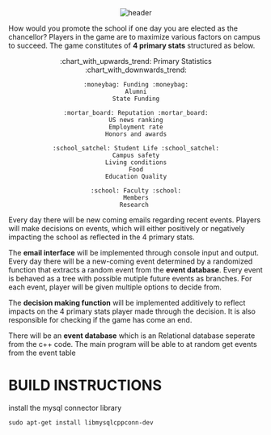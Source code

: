 # 
<div align=center>

  \
	![header](https://capsule-render.vercel.app/api?type=waving&&color=timeAuto&width=400&height=300&section=header&text=UIUC%20Chancellor%20Simulator&fontSize=57&fontAlignY=37&desc=CS128+Final+Project&descAlign=50&descAlignY=57&animation=twinkling)
</div>


How would you promote the school if one day you are elected as the chancellor? Players in the game are to maximize various factors on campus to succeed. The game constitutes of **4 primary stats** structured as below.

<div align=center>
	:chart_with_upwards_trend: Primary Statistics :chart_with_downwards_trend:

    :moneybag: Funding :moneybag:
    Alumni
    State Funding
    
    :mortar_board: Reputation :mortar_board:
    US news ranking
    Employment rate
    Honors and awards
    
    :school_satchel: Student Life :school_satchel:
    Campus safety
    Living conditions
    Food
    Education Quality
    
    :school: Faculty :school:
    Members
    Research 
    
</div>


Every day there will be new coming emails regarding recent events. Players will make decisions on events, which will either positively or negatively impacting the school as reflected in the 4 primary stats.


The **email interface** will be implemented through console input and output. Every day there will be a new-coming event determined by a randomized function that extracts a random event from the **event database**. Every event is behaved as a tree with possible mutiple future events as branches. For each event, player will be given multiple options to decide from.

The **decision making function** will be implemented additively to reflect impacts on the 4 primary stats player made through the decision. It is also responsible for checking if the game has come an end.

There will be an **event database** which is an Relational database seperate from the c++ code. The main program will be able to at random get events from the event table

# BUILD INSTRUCTIONS

install the mysql connector library 
```
sudo apt-get install libmysqlcppconn-dev
```
